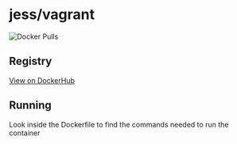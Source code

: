 # jess/vagrant

![Docker Pulls](https://img.shields.io/docker/pulls/jess/vagrant)



## Registry

[View on DockerHub](https://hub.docker.com/r/jess/vagrant)

## Running

Look inside the Dockerfile to find the commands needed to run the container
